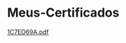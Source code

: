 # Meus-Certificados
[1C7ED69A.pdf](https://github.com/RafaelNikolasPuggi/Meus-Certificados/files/8540916/1C7ED69A.pdf)
